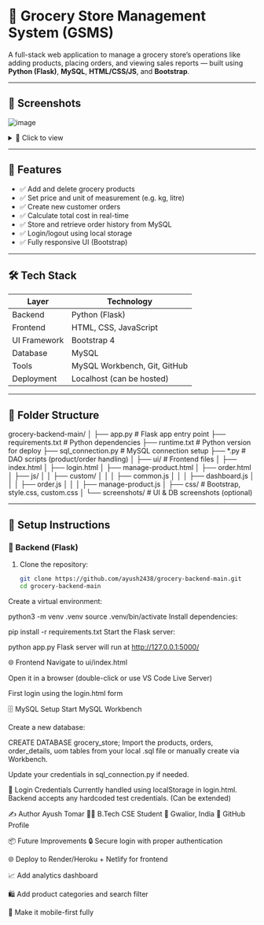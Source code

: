 # 🛒 Grocery Store Management System (GSMS)

A full-stack web application to manage a grocery store’s operations like adding products, placing orders, and viewing sales reports — built using **Python (Flask)**, **MySQL**, **HTML/CSS/JS**, and **Bootstrap**.

---

## 📸 Screenshots
![image](https://github.com/user-attachments/assets/a710f548-3f4c-4920-a13e-be8516eb3093)


<details>
<summary>🔽 Click to view</summary>

### 💻 UI - Manage Products  
<img src="screenshots/manage-products.png" width="600"/>

### 🧾 UI - Place Order  
<img src="screenshots/order-page.png" width="600"/>

### 📊 UI - Dashboard  
<img src="screenshots/dashboard.png" width="600"/>

### 🗃️ MySQL Database View  
<img src="screenshots/mysql-products.png" width="600"/>

</details>

---

## 🧠 Features

- ✅ Add and delete grocery products
- ✅ Set price and unit of measurement (e.g. kg, litre)
- ✅ Create new customer orders
- ✅ Calculate total cost in real-time
- ✅ Store and retrieve order history from MySQL
- ✅ Login/logout using local storage
- ✅ Fully responsive UI (Bootstrap)

---

## 🛠️ Tech Stack

| Layer       | Technology                   |
|-------------|------------------------------|
| Backend     | Python (Flask)               |
| Frontend    | HTML, CSS, JavaScript        |
| UI Framework| Bootstrap 4                  |
| Database    | MySQL                        |
| Tools       | MySQL Workbench, Git, GitHub |
| Deployment  | Localhost (can be hosted)    |

---

## 📁 Folder Structure

grocery-backend-main/
│
├── app.py # Flask app entry point
├── requirements.txt # Python dependencies
├── runtime.txt # Python version for deploy
├── sql_connection.py # MySQL connection setup
├── *.py # DAO scripts (product/order handling)
│
├── ui/ # Frontend files
│ ├── index.html
│ ├── login.html
│ ├── manage-product.html
│ ├── order.html
│ ├── js/
│ │ ├── custom/
│ │ │ ├── common.js
│ │ │ ├── dashboard.js
│ │ │ ├── order.js
│ │ │ ├── manage-product.js
│ ├── css/ # Bootstrap, style.css, custom.css
│ └── screenshots/ # UI & DB screenshots (optional)



---

## 🚀 Setup Instructions

### 🔧 Backend (Flask)

1. Clone the repository:
   ```bash
   git clone https://github.com/ayush2438/grocery-backend-main.git
   cd grocery-backend-main

Create a virtual environment:

python3 -m venv .venv
source .venv/bin/activate
Install dependencies:


pip install -r requirements.txt
Start the Flask server:

python app.py
Flask server will run at http://127.0.0.1:5000/

🌐 Frontend
Navigate to ui/index.html

Open it in a browser (double-click or use VS Code Live Server)

First login using the login.html form

🗄️ MySQL Setup
Start MySQL Workbench

Create a new database:

CREATE DATABASE grocery_store;
Import the products, orders, order_details, uom tables from your local .sql file or manually create via Workbench.

Update your credentials in sql_connection.py if needed.

🔐 Login Credentials
Currently handled using localStorage in login.html.
Backend accepts any hardcoded test credentials. (Can be extended)

✍️ Author
Ayush Tomar
👨‍💻 B.Tech CSE Student
📍 Gwalior, India
🔗 GitHub Profile

📦 Future Improvements
🔒 Secure login with proper authentication

🌐 Deploy to Render/Heroku + Netlify for frontend

📈 Add analytics dashboard

🛍️ Add product categories and search filter

📱 Make it mobile-first fully

